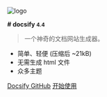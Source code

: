 <!-- _coverpage.md --> 

![logo](https://docsify.js.org/_media/icon.svg) 

**# docsify <small>4.4</small>** 

> 一个神奇的文档网站生成器。 

- 简单、轻便 (压缩后 ~21kB) 
- 无需生成 html 文件 
- 众多主题 

[Docsify GitHub](https://github.com/docsifyjs/docsify/) 
[开始使用](/README.md)
